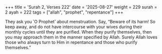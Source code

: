 +++
title = 'Surah 2, Verses 222'
date = '2025-08-27'
weight = 229
surah = 2
ayah = 222
tags = ["allah", "prophet", "repentance"]
+++

They ask you ˹O Prophet˺ about menstruation. Say, “Beware of its harm! So keep away, and do not have intercourse with your wives during their monthly cycles until they are purified. When they purify themselves, then you may approach them in the manner specified by Allah. Surely Allah loves those who always turn to Him in repentance and those who purify themselves.”